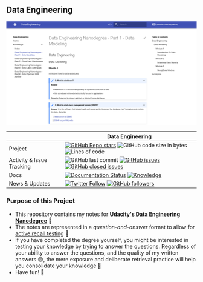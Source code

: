 ## Data Engineering

[![Thumbnail](https://github.com/pwenker/data-engineering/blob/main/docs/images/demo.png?raw=true)](https://github.com/pwenker/data-engineering)


|  | Data Engineering |
| --- | --- |
| Project                | [![GitHub Repo stars](https://img.shields.io/github/stars/pwenker/data-engineering?style=social)](https://github.com/pwenker/data-engineering) ![GitHub code size in bytes](https://img.shields.io/github/languages/code-size/pwenker/data-engineering) ![Lines of code](https://img.shields.io/tokei/lines/github/pwenker/data-engineering)
| Activity & Issue Tracking | ![GitHub last commit](https://img.shields.io/github/last-commit/pwenker/data-engineering) [![GitHub issues](https://img.shields.io/github/issues-raw/pwenker/data-engineering)](https://github.com/pwenker/data-engineering/issues?q=is%3Aopen+is%3Aissue) [![GitHub closed issues](https://img.shields.io/github/issues-closed-raw/pwenker/data-engineering)](https://github.com/pwenker/data-engineering/issues?q=is%3Aissue+is%3Aclosed)  |
| Docs | [![Documentation Status](https://img.shields.io/badge/Docs-index-green)](https://pwenker.com/data-engineering) [![Knowledge](https://img.shields.io/badge/Docs-knowledge-brightgreen)](https://pwenker.com/data-engineering/knowledge/)| 
| News & Updates | [![Twitter Follow](https://img.shields.io/twitter/follow/PascalWenker?style=social)](https://twitter.com/PascalWenker) [![GitHub followers](https://img.shields.io/github/followers/pwenker?style=social)](https://github.com/pwenker)|



### Purpose of this Project

- This repository contains my notes for [**Udacity's Data Engineering Nanodegree**](https://www.udacity.com/course/data-engineer-nanodegree--nd027) :rocket:
- The notes are represented in a *question-and-answer* format to allow for [active recall testing](https://en.wikipedia.org/wiki/Active_recall) :brain:
- If you have completed the degree yourself, you might be interested in testing your knowledge by trying to answer the questions. Regardless of your ability to answer the questions, and the
  quality of my written answers :sweat_smile:, the mere exposure and deliberate retrieval practice will help you consolidate your knowledge :exploding_head:
- Have fun!  :partying_face:

